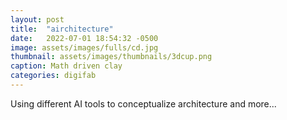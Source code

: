 ```yaml
---
layout: post
title:  "airchitecture"
date:   2022-07-01 18:54:32 -0500
image: assets/images/fulls/cd.jpg
thumbnail: assets/images/thumbnails/3dcup.png
caption: Math driven clay
categories: digifab
---
```


Using different AI tools to conceptualize architecture and more... 





